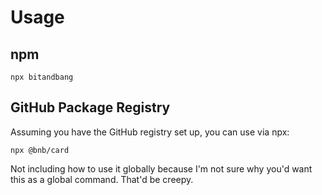 # Usage

## npm

```
npx bitandbang
```

## GitHub Package Registry

Assuming you have the GitHub registry set up, you can use via npx:

```
npx @bnb/card
```

Not including how to use it globally because I'm not sure why you'd want this as a global command. That'd be creepy.
